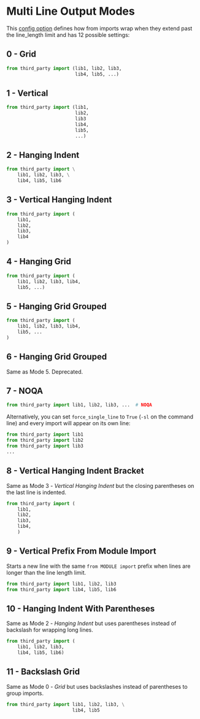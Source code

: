 # Multi Line Output Modes

This [config option](https://pycqa.github.io/isort/docs/configuration/options.html#multi-line-output) defines how from imports wrap when they extend past the line\_length
limit and has 12 possible settings:

## 0 - Grid

```python
from third_party import (lib1, lib2, lib3,
                         lib4, lib5, ...)
```

## 1 - Vertical

```python
from third_party import (lib1,
                         lib2,
                         lib3
                         lib4,
                         lib5,
                         ...)
```

## 2 - Hanging Indent

```python
from third_party import \
    lib1, lib2, lib3, \
    lib4, lib5, lib6
```

## 3 - Vertical Hanging Indent

```python
from third_party import (
    lib1,
    lib2,
    lib3,
    lib4
)
```

## 4 - Hanging Grid

```python
from third_party import (
    lib1, lib2, lib3, lib4,
    lib5, ...)
```

## 5 - Hanging Grid Grouped

```python
from third_party import (
    lib1, lib2, lib3, lib4,
    lib5, ...
)
```

## 6 - Hanging Grid Grouped

Same as Mode 5. Deprecated.

## 7 - NOQA

```python
from third_party import lib1, lib2, lib3, ...  # NOQA
```

Alternatively, you can set `force_single_line` to `True` (`-sl` on the
command line) and every import will appear on its own line:

```python
from third_party import lib1
from third_party import lib2
from third_party import lib3
...
```

## 8 - Vertical Hanging Indent Bracket

Same as Mode 3 - _Vertical Hanging Indent_ but the closing parentheses
on the last line is indented.

```python
from third_party import (
    lib1,
    lib2,
    lib3,
    lib4,
    )
```

## 9 - Vertical Prefix From Module Import

Starts a new line with the same `from MODULE import` prefix when lines are longer than the line length limit.

```python
from third_party import lib1, lib2, lib3
from third_party import lib4, lib5, lib6
```

## 10 - Hanging Indent With Parentheses

Same as Mode 2 - _Hanging Indent_ but uses parentheses instead of backslash
for wrapping long lines.

```python
from third_party import (
    lib1, lib2, lib3,
    lib4, lib5, lib6)
```

## 11 - Backslash Grid

Same as Mode 0 - _Grid_ but uses backslashes instead of parentheses to group imports.

```python
from third_party import lib1, lib2, lib3, \
                        lib4, lib5
```
